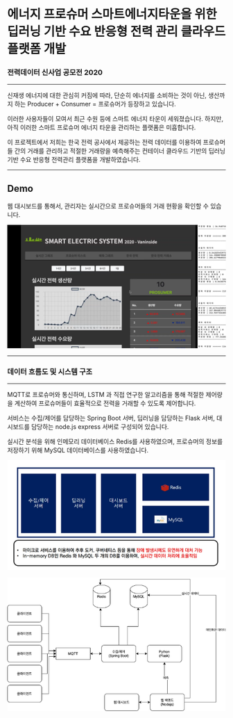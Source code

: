 # 에너지 프로슈머 스마트에너지타운을 위한 딥러닝 기반 수요 반응형 전력 관리 클라우드 플랫폼 개발

### 전력데이터 신사업 공모전 2020

___



신재생 에너지에 대한 관심히 커짐에 따라, 단순히 에너지를 소비하는 것이 아닌, 생산까지 하는 Producer + Consumer = 프로슈머가 등장하고 있습니다. 

이러한 사용자들이 모여서 최근 수원 등에 스마트 에너지 타운이 세워졌습니다. 하지만, 아직 이러한 스마트 프로슈머 에너지 타운을 관리하는 플랫폼은 미흡합니다. 

이 프로젝트에서 저희는 한국 전력 공사에서 제공하는 전력 데이터를 이용하여 프로슈머들 간의 거래를 관리하고 적절한 거래량을 예측해주는 컨테이너 클라우드 기반의 딥러닝 기반 수요 반응형 전력관리 플랫폼을 개발하였습니다.



---



## Demo

웹 대시보드를 통해서, 관리자는 실시간으로 프로슈머들의 거래 현황을 확인할 수 있습니다. 



![대시보드](https://github.com/freedomchurl/ElectricData2020/blob/master/%EC%A0%84%EB%A0%A5%EC%8B%9C%EC%8A%A4%ED%85%9C_%EB%8C%80%EC%8B%9C%EB%B3%B4%EB%93%9C.png)

---



### 데이터 흐름도 및 시스템 구조

---



MQTT로 프로슈머와 통신하며, LSTM 과 직접 연구한 알고리즘을 통해 적절한 제어량을 계산하여 프로슈머들이 효율적으로 전력을 거래할 수 있도록 제어합니다. 

서비스는 수집/제어를 담당하는 Spring Boot 서버, 딥러닝을 담당하는 Flask 서버, 대시보드를 담당하는 node.js express 서버로 구성되어 있습니다.

실시간 분석을 위해 인메모리 데이터베이스 Redis를 사용하였으며, 프로슈머의 정보를 저장하기 위해 MySQL 데이터베이스를 사용하였습니다. 



![시스템 구조](https://github.com/freedomchurl/ElectricData2020/blob/master/%EC%A0%84%EB%A0%A5%EC%8B%9C%EC%8A%A4%ED%85%9C_%EC%95%84%ED%82%A4%ED%85%8D%EC%B3%90.PNG)





![데이터 흐름도2](https://github.com/freedomchurl/ElectricData2020/blob/master/Image/electric2020.png)

